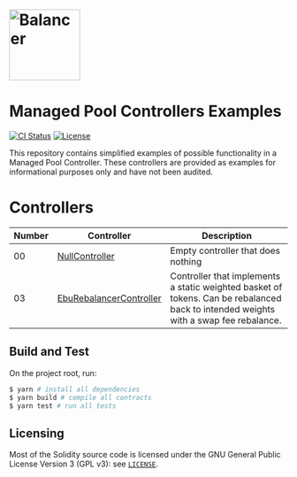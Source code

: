 # <img src="logo.svg" alt="Balancer" height="128px">

# Managed Pool Controllers Examples

[![CI Status](https://github.com/orbcollective/mpc-examples/workflows/CI/badge.svg)](https://github.com/orbcollective/mpc-examples/actions)
[![License](https://img.shields.io/badge/License-GPLv3-green.svg)](https://www.gnu.org/licenses/gpl-3.0)

This repository contains simplified examples of possible functionality in a Managed Pool Controller. These controllers are provided as examples for informational purposes only and have not been audited.

# Controllers
| Number | Controller      | Description                                                              |
| ----------- | ----------- |--------------------------------------------------------------------------|
| 00 | [NullController](./pkg/mpc-examples/contracts/00-null-controller/README.md) | Empty controller that does nothing                                       |
| 03 | [EbuRebalancerController](./pkg/mpc-examples/contracts/03-ebu-rebalancer/README.md) | Controller that implements a static weighted basket of tokens. Can be rebalanced back to intended weights with a swap fee rebalance. |

## Build and Test

On the project root, run:

```bash
$ yarn # install all dependencies
$ yarn build # compile all contracts
$ yarn test # run all tests
```

## Licensing

Most of the Solidity source code is licensed under the GNU General Public License Version 3 (GPL v3): see [`LICENSE`](./LICENSE).